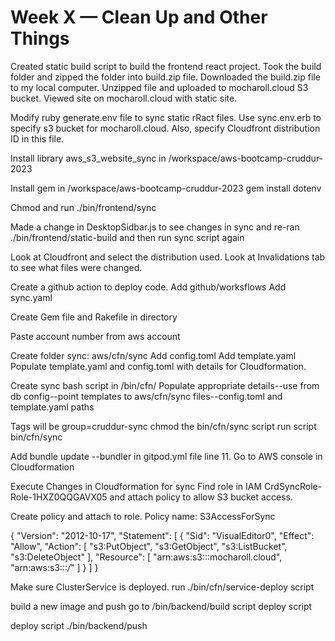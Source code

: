 # Week X — Clean Up and Other Things

Created static build script to build the frontend react project.
Took the build folder and zipped the folder into build.zip file.
Downloaded the build.zip file to my local computer.
Unzipped file and uploaded to mocharoll.cloud S3 bucket.
Viewed site on mocharoll.cloud with static site.

Modify ruby generate.env file to sync static rRact files.
Use sync.env.erb to specify s3 bucket for mocharoll.cloud.
Also, specify Cloudfront distribution ID in this file.

Install library aws_s3_website_sync in /workspace/aws-bootcamp-cruddur-2023 

Install gem in /workspace/aws-bootcamp-cruddur-2023 
gem install dotenv

Chmod and run  ./bin/frontend/sync

Made a change in DesktopSidbar.js to see changes in sync and re-ran 
 ./bin/frontend/static-build
 and then run sync script again

 Look at Cloudfront and select the distribution used. Look at Invalidations tab to see what files were changed.

 Create a github action to deploy code.
 Add github/worksflows 
 Add sync.yaml 

Create Gem file and Rakefile in directory

Paste account number from aws account

Create folder sync: aws/cfn/sync
Add config.toml 
Add template.yaml
Populate template.yaml and config.toml with details for Cloudformation.

Create sync bash script in /bin/cfn/
Populate appropriate details--use from db config--point templates to aws/cfn/sync files--config.toml and template.yaml paths

Tags will be group=cruddur-sync
chmod the bin/cfn/sync script
run script bin/cfn/sync

Add bundle update --bundler in gitpod.yml file line 11.
Go to AWS console in Cloudformation

Execute Changes in Cloudformation for sync
Find role in IAM CrdSyncRole-Role-1HXZ0QQGAVX05 and attach policy to allow S3 bucket access.

Create policy and attach to role.
Policy name: S3AccessForSync

{
	"Version": "2012-10-17",
	"Statement": [
		{
			"Sid": "VisualEditor0",
			"Effect": "Allow",
			"Action": [
				"s3:PutObject",
				"s3:GetObject",
				"s3:ListBucket",
				"s3:DeleteObject"
			],
			"Resource": [
				"arn:aws:s3:::mocharoll.cloud",
				"arn:aws:s3:::*/*"
			]
		}
	]
}

Make sure ClusterService is deployed.
run ./bin/cfn/service-deploy script

build a new image and push
go to /bin/backend/build script
deploy script

deploy script ./bin/backend/push

